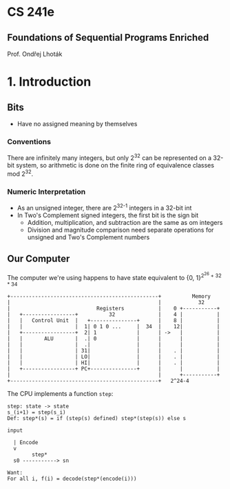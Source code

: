 # CS 241e
## Foundations of Sequential Programs Enriched

Prof. Ondr̂ej Lhoták


# 1. Introduction
## Bits
- Have no assigned meaning by themselves

### Conventions
There are infinitely many integers, but only 2<sup>32</sup> can be represented on a 32-bit system, so arithmetic is done on the finite ring of equivalence classes mod 2<sup>32</sup>.

### Numeric Interpretation
- As an unsigned integer, there are 2<sup>32-1</sup> integers in a 32-bit int
- In Two's Complement signed integers, the first bit is the sign bit
  - Addition, multiplication, and subtraction are the same as om  integers
  - Division and magnitude comparison need separate operations for unsigned and Two's Complement numbers

## Our Computer
The computer we're using happens to have state equivalent to {0, 1}<sup>2<sup>26</sup> + 32 * 34</sup>

```
+------------------------------------------------+          Memory
|                                                |            32
|                            Registers           |    0 +-----------+
|   +-----------------+          32              |    4 |           |
|   |   Control Unit  |   +---------------+      |    8 |           |
|   |                 |  1| 0 1 0 ...     |  34  |    12|           |
|   +-----------------+  2| 1             |      | ->   |           |
|   |       ALU       |  .| 0             |      |      |           |
|   |                 |  .|               |      |      |           |
|   |                 | 31|               |      |    . |           |
|   |                 | LO|               |      |    . |           |
|   |                 | HI|               |      |    . |           |
|   +-----------------+ PC+---------------+      |      |           |
|                                                |      +-----------+
+------------------------------------------------+   2^24-4

```

The CPU implements a function `step`:
```
step: state -> state
s_(i+1) = step(s_i)
Def: step*(s) = if (step(s) defined) step*(step(s)) else s

input

  | Encode
  v
        step*
  s0 -----------> sn

Want:
For all i, f(i) = decode(step*(encode(i)))
```
